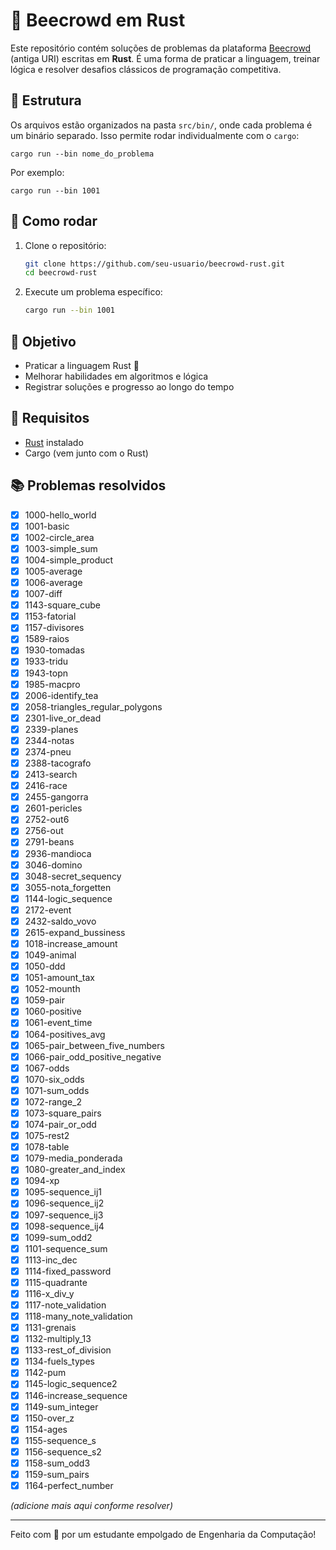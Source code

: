 # 🦀 Beecrowd em Rust

Este repositório contém soluções de problemas da plataforma [Beecrowd](https://www.beecrowd.com.br/) (antiga URI) escritas em **Rust**. É uma forma de praticar a linguagem, treinar lógica e resolver desafios clássicos de programação competitiva.

## 📁 Estrutura

Os arquivos estão organizados na pasta `src/bin/`, onde cada problema é um binário separado. Isso permite rodar individualmente com o `cargo`:

```
cargo run --bin nome_do_problema
```

Por exemplo:

```
cargo run --bin 1001
```

## 🚀 Como rodar

1. Clone o repositório:
   ```bash
   git clone https://github.com/seu-usuario/beecrowd-rust.git
   cd beecrowd-rust
   ```

2. Execute um problema específico:
   ```bash
   cargo run --bin 1001
   ```

## 🧠 Objetivo

- Praticar a linguagem Rust 🦀
- Melhorar habilidades em algoritmos e lógica
- Registrar soluções e progresso ao longo do tempo

## 📌 Requisitos

- [Rust](https://www.rust-lang.org/tools/install) instalado
- Cargo (vem junto com o Rust)

## 📚 Problemas resolvidos

- [x] 1000-hello_world
- [x] 1001-basic
- [x] 1002-circle_area
- [x] 1003-simple_sum
- [x] 1004-simple_product
- [x] 1005-average
- [x] 1006-average
- [x] 1007-diff
- [x] 1143-square_cube
- [x] 1153-fatorial
- [x] 1157-divisores
- [x] 1589-raios
- [x] 1930-tomadas
- [x] 1933-tridu
- [x] 1943-topn
- [x] 1985-macpro
- [x] 2006-identify_tea
- [x] 2058-triangles_regular_polygons
- [x] 2301-live_or_dead
- [x] 2339-planes
- [x] 2344-notas
- [x] 2374-pneu
- [x] 2388-tacografo
- [x] 2413-search
- [x] 2416-race
- [x] 2455-gangorra
- [x] 2601-pericles
- [x] 2752-out6
- [x] 2756-out
- [x] 2791-beans
- [x] 2936-mandioca
- [x] 3046-domino
- [x] 3048-secret_sequency
- [x] 3055-nota_forgetten
- [x] 1144-logic_sequence
- [x] 2172-event
- [x] 2432-saldo_vovo
- [x] 2615-expand_bussiness
- [x] 1018-increase_amount
- [x] 1049-animal
- [x] 1050-ddd
- [x] 1051-amount_tax
- [x] 1052-mounth
- [x] 1059-pair
- [x] 1060-positive
- [x] 1061-event_time
- [x] 1064-positives_avg
- [x] 1065-pair_between_five_numbers
- [x] 1066-pair_odd_positive_negative
- [x] 1067-odds
- [x] 1070-six_odds
- [x] 1071-sum_odds
- [x] 1072-range_2
- [x] 1073-square_pairs
- [x] 1074-pair_or_odd
- [x] 1075-rest2
- [x] 1078-table
- [x] 1079-media_ponderada
- [x] 1080-greater_and_index
- [x] 1094-xp
- [x] 1095-sequence_ij1
- [x] 1096-sequence_ij2
- [x] 1097-sequence_ij3
- [x] 1098-sequence_ij4
- [x] 1099-sum_odd2
- [x] 1101-sequence_sum
- [x] 1113-inc_dec
- [x] 1114-fixed_password
- [x] 1115-quadrante
- [x] 1116-x_div_y
- [x] 1117-note_validation
- [x] 1118-many_note_validation
- [x] 1131-grenais
- [x] 1132-multiply_13
- [x] 1133-rest_of_division
- [x] 1134-fuels_types
- [x] 1142-pum
- [x] 1145-logic_sequence2
- [x] 1146-increase_sequence
- [x] 1149-sum_integer
- [x] 1150-over_z
- [x] 1154-ages
- [x] 1155-sequence_s
- [x] 1156-sequence_s2
- [x] 1158-sum_odd3
- [x] 1159-sum_pairs
- [x] 1164-perfect_number

*(adicione mais aqui conforme resolver)*

---

Feito com 💙 por um estudante empolgado de Engenharia da Computação!
